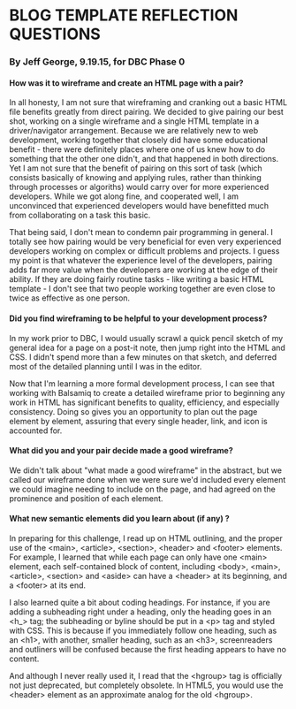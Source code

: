 # BLOG TEMPLATE REFLECTION QUESTIONS
### By Jeff George, 9.19.15, for DBC Phase 0

#### How was it to wireframe and create an HTML page with a pair?

In all honesty, I am not sure that wireframing and cranking out a basic HTML file benefits greatly from direct pairing. We decided to give pairing our best shot, working on a single wireframe and a single HTML template in a driver/navigator arrangement. Because we are relatively new to web development, working together that closely did have some educational benefit - there were definitely places where one of us knew how to do something that the other one didn't, and that happened in both directions. Yet I am not sure that the benefit of pairing on this sort of task (which consists basically of knowing and applying rules, rather than thinking through processes or algoriths) would carry over for more experienced developers. While we got along fine, and cooperated well, I am unconvinced that experienced developers would have benefitted much from collaborating on a task this basic.

That being said, I don't mean to condemn pair programming in general. I totally see how pairing would be very beneficial for even very experienced developers working on complex or difficult problems and projects. I guess my point is that whatever the experience level of the developers, pairing adds far more value when the developers are working at the edge of their ability. If they are doing fairly routine tasks - like writing a basic HTML template - I don't see that two people working together are even close to twice as effective as one person.

#### Did you find wireframing to be helpful to your development process?

In my work prior to DBC, I would usually scrawl a quick pencil sketch of my general idea for a page on a post-it note, then jump right into the HTML and CSS. I didn't spend more than a few minutes on that sketch, and deferred most of the detailed planning until I was in the editor.

Now that I'm learning a more formal development process, I can see that working with Balsamiq to create a detailed wireframe prior to beginning any work in HTML has significant benefits to quality, efficiency, and especially consistency. Doing so gives you an opportunity to plan out the page element by element, assuring that every single header, link, and icon is accounted for.

#### What did you and your pair decide made a good wireframe?

We didn't talk about "what made a good wireframe" in the abstract, but we called our wireframe done when we were sure we'd included every element we could imagine needing to include on the page, and had agreed on the prominence and position of each element.

#### What new semantic elements did you learn about (if any) ?

In preparing for this challenge, I read up on HTML outlining, and the proper use of the &lt;main&gt;, &lt;article&gt;, &lt;section&gt;, &lt;header&gt; and &lt;footer&gt; elements. For example, I learned that while each page can only have one &lt;main&gt; element, each self-contained block of content, including &lt;body&gt;, &lt;main&gt;, &lt;article&gt;, &lt;section&gt; and &lt;aside&gt; can have a &lt;header&gt; at its beginning, and a &lt;footer&gt; at its end.

I also learned quite a bit about coding headings. For instance, if you are adding a subheading right under a heading, only the heading goes in an &lt;h_&gt; tag; the subheading or byline should be put in a &lt;p&gt; tag and styled with CSS. This is because if you immediately follow one heading, such as an &lt;h1&gt;, with another, smaller heading, such as an &lt;h3&gt;, screenreaders and outliners will be confused because the first heading appears to have no content.

And although I never really used it, I read that the &lt;hgroup&gt; tag is officially not just deprecated, but completely obsolete. In HTML5, you would use the &lt;header&gt; element as an approximate analog for the old &lt;hgroup&gt;.